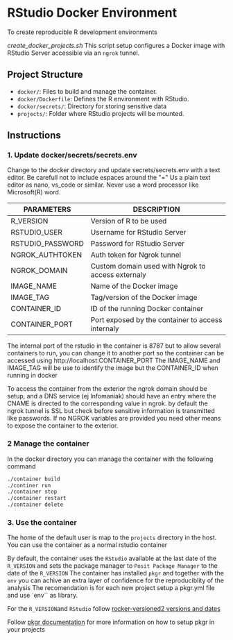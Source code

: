 # RStudio Docker Environment

To create reproducible R development environments

*create_docker_projects.sh*
This script setup configures a Docker image with RStudio Server accessible via an `ngrok` tunnel.

## Project Structure

- `docker/`: Files to build and manage the container.
- `docker/Dockerfile`: Defines the R environment with RStudio.
- `docker/secrets/`: Directory for storing sensitive data
- `projects/`: Folder where RStudio projects will be mounted.

## Instructions

### 1. Update docker/secrets/secrets.env

Change to the docker directory and update secrets/secrets.env with a
text editor. Be carefull not to include espaces around the "="
Us a plain text editor as nano, vs_code or similar. Never use a word 
processor like Microsoft(R) word.

| PARAMETERS        | DESCRIPTION                                       |
|-------------------|---------------------------------------------------|
| R_VERSION         | Version of R to be used                           |
| RSTUDIO_USER      | Username for RStudio Server                       |
| RSTUDIO_PASSWORD  | Password for RStudio Server                       |
| NGROK_AUTHTOKEN   | Auth token for Ngrok tunnel                       |
| NGROK_DOMAIN      | Custom domain used with Ngrok to access externaly |
| IMAGE_NAME        | Name of the Docker image                          |
| IMAGE_TAG         | Tag/version of the Docker image                   |
| CONTAINER_ID      | ID of the running Docker container                |
| CONTAINER_PORT    | Port exposed by the container to access internaly |

The internal port of the rstudio in the container is 8787 but to allow several 
containers to run, you can change it to another port so the container can be
accessed using http://localhost:CONTAINER_PORT
The IMAGE_NAME and IMAGE_TAG will be use to identify the image but the
CONTAINER_ID when running in docker

To access the container from the exterior the ngrok domain should be
setup, and a DNS service (ej Infomaniak) should have an entry where the CNAME is
directed to the corresponding value in ngrok. by default the  ngrok
tunnel is SSL but check before sensitive information is transmitted like
passwords. If no NGROK variables are provided you need other means
to expose the container to the exterior.


### 2 Manage the container

In the docker directory you can manage the container with the following command

```bash
./container build
./continer run
./container stop
./container restart
./container delete
```

### 3. Use the container
The home of the default user is map to the `projects` directory
in the host. You can use the container as a normal rstudio container

By default, the container uses the `RStudio` available at the last date of the `R_VERSION`
and sets the package manager to `Posit Package Manager` to the date of the `R_VERSION`
The container has installed `pkgr` and together with the `env`  you
can achive an extra layer of confidence for the reproduciblity of the analysis
The recomendation is for each new project setup a pkgr.yml file and use `env``
as library.

For the `R_VERSION`and `RStudio` follow 
[rocker-versioned2 versions and dates](https://github.com/rocker-org/rocker-versioned2/wiki/Versions)

Follow [pkgr documentation](https://metrumresearchgroup.github.io/pkgr/docs/) for more information
on how to setup pkgr in your projects
